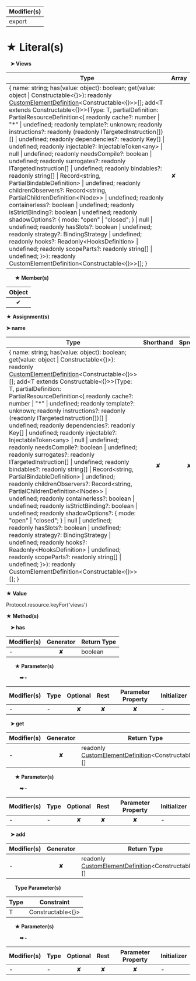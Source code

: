 | Modifier(s)                            |
|----------------------------------------|
| export |

# &#9733; Literal(s)

&nbsp;&nbsp; **&#10148; Views**

| Type                        | Array                           |
|-----------------------------|---------------------------------|
| { name: string; has(value: object): boolean; get(value: object &#124; Constructable&lt;{}&gt;): readonly [CustomElementDefinition](/runtime/resources/class/custom-element/customelementdefinition.md)&lt;Constructable&lt;{}&gt;&gt;[]; add&lt;T extends Constructable&lt;{}&gt;&gt;(Type: T, partialDefinition: PartialResourceDefinition&lt;{ readonly cache?: number &#124; "*" &#124; undefined; readonly template?: unknown; readonly instructions?: readonly (readonly ITargetedInstruction[])[] &#124; undefined; readonly dependencies?: readonly Key[] &#124; undefined; readonly injectable?: InjectableToken&lt;any&gt; &#124; null &#124; undefined; readonly needsCompile?: boolean &#124; undefined; readonly surrogates?: readonly ITargetedInstruction[] &#124; undefined; readonly bindables?: readonly string[] &#124; Record&lt;string, PartialBindableDefinition&gt; &#124; undefined; readonly childrenObservers?: Record&lt;string, PartialChildrenDefinition&lt;INode&gt;&gt; &#124; undefined; readonly containerless?: boolean &#124; undefined; readonly isStrictBinding?: boolean &#124; undefined; readonly shadowOptions?: { mode: "open" &#124; "closed"; } &#124; null &#124; undefined; readonly hasSlots?: boolean &#124; undefined; readonly strategy?: BindingStrategy &#124; undefined; readonly hooks?: Readonly&lt;HooksDefinition&gt; &#124; undefined; readonly scopeParts?: readonly string[] &#124; undefined; }&gt;): readonly CustomElementDefinition&lt;Constructable&lt;{}&gt;&gt;[]; } | ✘ |

&nbsp;&nbsp;&nbsp;&nbsp;&nbsp; **&#9733; Member(s)**

| Object                        |
|:-----------------------------:|
| ✔ |

**&#9733; Assignment(s)**

**&#10148; name**

| Type                      | Shorthand                         | Spread                        |
|---------------------------|:---------------------------------:|:-----------------------------:|
| { name: string; has(value: object): boolean; get(value: object &#124; Constructable&lt;{}&gt;): readonly [CustomElementDefinition](/runtime/resources/class/custom-element/customelementdefinition.md)&lt;Constructable&lt;{}&gt;&gt;[]; add&lt;T extends Constructable&lt;{}&gt;&gt;(Type: T, partialDefinition: PartialResourceDefinition&lt;{ readonly cache?: number &#124; "*" &#124; undefined; readonly template?: unknown; readonly instructions?: readonly (readonly ITargetedInstruction[])[] &#124; undefined; readonly dependencies?: readonly Key[] &#124; undefined; readonly injectable?: InjectableToken&lt;any&gt; &#124; null &#124; undefined; readonly needsCompile?: boolean &#124; undefined; readonly surrogates?: readonly ITargetedInstruction[] &#124; undefined; readonly bindables?: readonly string[] &#124; Record&lt;string, PartialBindableDefinition&gt; &#124; undefined; readonly childrenObservers?: Record&lt;string, PartialChildrenDefinition&lt;INode&gt;&gt; &#124; undefined; readonly containerless?: boolean &#124; undefined; readonly isStrictBinding?: boolean &#124; undefined; readonly shadowOptions?: { mode: "open" &#124; "closed"; } &#124; null &#124; undefined; readonly hasSlots?: boolean &#124; undefined; readonly strategy?: BindingStrategy &#124; undefined; readonly hooks?: Readonly&lt;HooksDefinition&gt; &#124; undefined; readonly scopeParts?: readonly string[] &#124; undefined; }&gt;): readonly CustomElementDefinition&lt;Constructable&lt;{}&gt;&gt;[]; } | ✘  | ✘ |

**&#9733; Value**

Protocol.resource.keyFor('views')

**&#9733; Method(s)**

&nbsp;&nbsp; **&#10148; has**

| Modifier(s)                              | Generator                          | Return Type                       |
|------------------------------------------|:----------------------------------:|-----------------------------------|
| - | ✘ | boolean |

&nbsp;&nbsp;&nbsp;&nbsp;&nbsp; **&#9733; Parameter(s)**

&nbsp;&nbsp;&nbsp;&nbsp;&nbsp;&nbsp;&nbsp;&nbsp; _**&#10149; -**_

| Modifier(s)                              | Type                        | Optional                           | Rest                          | Parameter Property                          | Initializer                       |
|------------------------------------------|-----------------------------|:----------------------------------:|:-----------------------------:|:-------------------------------------------:|-----------------------------------|
| - | - | ✘  | ✘ | ✘ | - |

&nbsp;&nbsp; **&#10148; get**

| Modifier(s)                              | Generator                          | Return Type                       |
|------------------------------------------|:----------------------------------:|-----------------------------------|
| - | ✘ | readonly [CustomElementDefinition](/runtime/resources/class/custom-element/customelementdefinition.md)&lt;Constructable&lt;{}&gt;&gt;[] |

&nbsp;&nbsp;&nbsp;&nbsp;&nbsp; **&#9733; Parameter(s)**

&nbsp;&nbsp;&nbsp;&nbsp;&nbsp;&nbsp;&nbsp;&nbsp; _**&#10149; -**_

| Modifier(s)                              | Type                        | Optional                           | Rest                          | Parameter Property                          | Initializer                       |
|------------------------------------------|-----------------------------|:----------------------------------:|:-----------------------------:|:-------------------------------------------:|-----------------------------------|
| - | - | ✘  | ✘ | ✘ | - |

&nbsp;&nbsp; **&#10148; add**

| Modifier(s)                              | Generator                          | Return Type                       |
|------------------------------------------|:----------------------------------:|-----------------------------------|
| - | ✘ | readonly [CustomElementDefinition](/runtime/resources/class/custom-element/customelementdefinition.md)&lt;Constructable&lt;{}&gt;&gt;[] |

&nbsp;&nbsp;&nbsp;&nbsp;&nbsp; **Type Parameter(s)**

| Type | Constraint              |
| ---- | ----------------------- |
| T    | Constructable&lt;{}&gt; |

&nbsp;&nbsp;&nbsp;&nbsp;&nbsp; **&#9733; Parameter(s)**

&nbsp;&nbsp;&nbsp;&nbsp;&nbsp;&nbsp;&nbsp;&nbsp; _**&#10149; -**_

| Modifier(s)                              | Type                        | Optional                           | Rest                          | Parameter Property                          | Initializer                       |
|------------------------------------------|-----------------------------|:----------------------------------:|:-----------------------------:|:-------------------------------------------:|-----------------------------------|
| - | - | ✘  | ✘ | ✘ | - |